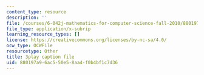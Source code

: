 ```yaml
---
content_type: resource
description: ''
file: /courses/6-042j-mathematics-for-computer-science-fall-2010/880197a96ac550e58aa4f0b4bf1c7d36_DOIp5D7VMS4.vtt
file_type: application/x-subrip
learning_resource_types: []
license: https://creativecommons.org/licenses/by-nc-sa/4.0/
ocw_type: OCWFile
resourcetype: Other
title: 3play caption file
uid: 880197a9-6ac5-50e5-8aa4-f0b4bf1c7d36
---
```

